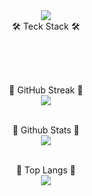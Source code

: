 <div align="center">
 <img src="https://capsule-render.vercel.app/api?type=waving&color=gradient&height=300&section=header&text=chadoll&fontSize=60" /><br>
</div>



<div align="center">
🛠️ Teck Stack 🛠️<br><br>
</div>


<br><br>
  
<div align="center">
 
  📖 GitHub Streak 📖<br>
  <img src="https://streak-stats.demolab.com?user=bu19&theme=radical&border_radius=10"><br><br>
 
  📖 Github Stats 📖<br>
  <img src="https://github-readme-stats.vercel.app/api?username=bu119&show_icons=true&theme=aura"><br><br>
  
  📖 Top Langs 📖<br>
  <img src="https://github-readme-stats.vercel.app/api/top-langs/?username=bu119&layout=compact&theme=aura"><br><br>
</div>
